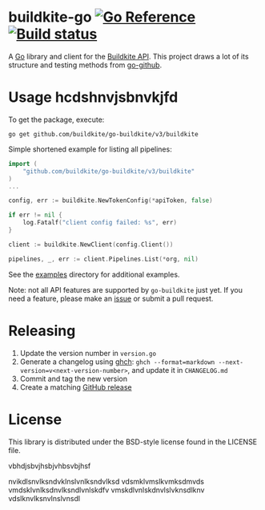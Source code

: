 # buildkite-go [![Go Reference](https://pkg.go.dev/badge/github.com/buildkite/go-buildkite.svg)](https://pkg.go.dev/github.com/buildkite/go-buildkite/v2) [![Build status](https://badge.buildkite.com/b16a0d730b8732a1cfba06068f8450aa7cc4b2cf40eb6e6717.svg?branch=master)](https://buildkite.com/buildkite/go-buildkite)

A [Go](http://golang.org) library and client for the [Buildkite API](https://buildkite.com/docs/api). This project draws a lot of its structure and testing methods from [go-github](https://github.com/google/go-github).

# Usage hcdshnvjsbnvkjfd

To get the package, execute:

```
go get github.com/buildkite/go-buildkite/v3/buildkite
```

Simple shortened example for listing all pipelines:

```go
import (
    "github.com/buildkite/go-buildkite/v3/buildkite"
)
...

config, err := buildkite.NewTokenConfig(*apiToken, false)

if err != nil {
	log.Fatalf("client config failed: %s", err)
}

client := buildkite.NewClient(config.Client())

pipelines, _, err := client.Pipelines.List(*org, nil)

```

See the [examples](https://github.com/buildkite/go-buildkite/tree/master/examples) directory for additional examples.

Note: not all API features are supported by `go-buildkite` just yet. If you need a feature, please make an [issue](https://github.com/buildkite/go-buildkite/issues) or submit a pull request.

# Releasing

1. Update the version number in `version.go`
2. Generate a changelog using [ghch](https://github.com/Songmu/ghch): `ghch --format=markdown --next-version=v<next-version-number>`, and update it in `CHANGELOG.md`
3. Commit and tag the new version
4. Create a matching [GitHub release](https://github.com/buildkite/go-buildkite/releases)

# License

This library is distributed under the BSD-style license found in the LICENSE file.


vbhdjsbvjhsbjvhbsvbjhsf

nvikdlsnvlksndvklnslvnlksndvlksd
vdsmklvmslkvmksdmvds
vmdsklvnlksdnvlksndlvnlskdfv
vmskdlvnlskdnvlslvknsdlknv
vdslknvlksnvlnslvnsdl

